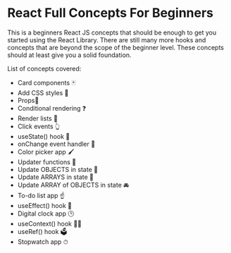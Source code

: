 # React Full Concepts For Beginners

This is a beginners React JS concepts that should be enough to get you started using the React Library. There are still many more hooks and concepts that are beyond the scope of the beginner level. These concepts should at least give you a solid foundation.

List of concepts covered:

- Card components 🃏
- Add CSS styles 🎨
- Props📧
- Conditional rendering ❓
- Render lists 📃
- Click events 👆
- useState() hook 🎣
- onChange event handler 🚦
- Color picker app 🖌
- Updater functions 🔄
- Update OBJECTS in state 🚗
- Update ARRAYS in state 🍎
- Update ARRAY of OBJECTS in state 🚘
- To-do list app ☝
- useEffect() hook 🌟
- Digital clock app 🕒
- useContext() hook 🧗‍♂️
- useRef() hook 🗳️
- Stopwatch app ⏱
